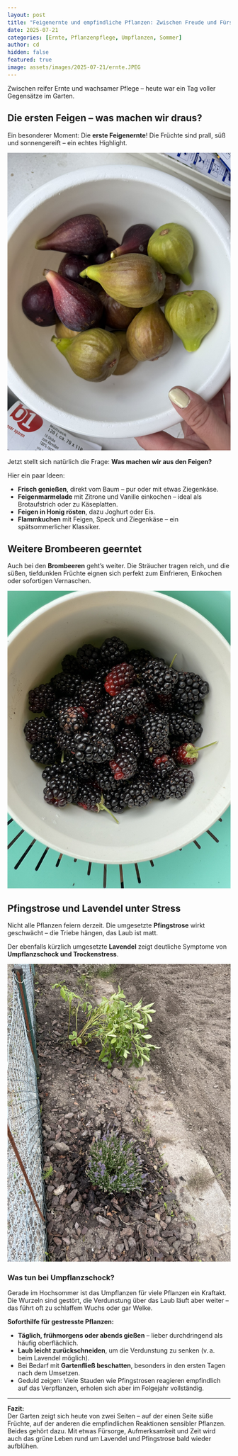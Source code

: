 ```yaml
---
layout: post
title: "Feigenernte und empfindliche Pflanzen: Zwischen Freude und Fürsorge"
date: 2025-07-21
categories: [Ernte, Pflanzenpflege, Umpflanzen, Sommer]
author: cd
hidden: false
featured: true
image: assets/images/2025-07-21/ernte.JPEG
---
```


Zwischen reifer Ernte und wachsamer Pflege – heute war ein Tag voller Gegensätze im Garten.

## Die ersten Feigen – was machen wir draus?

Ein besonderer Moment: Die **erste Feigenernte**! Die Früchte sind prall, süß und sonnengereift – ein echtes Highlight.

![Feigen](/assets/images/2025-07-21/feigen.JPEG)

Jetzt stellt sich natürlich die Frage: **Was machen wir aus den Feigen?**

Hier ein paar Ideen:

- **Frisch genießen**, direkt vom Baum – pur oder mit etwas Ziegenkäse.
- **Feigenmarmelade** mit Zitrone und Vanille einkochen – ideal als Brotaufstrich oder zu Käseplatten.
- **Feigen in Honig rösten**, dazu Joghurt oder Eis.
- **Flammkuchen** mit Feigen, Speck und Ziegenkäse – ein spätsommerlicher Klassiker.

## Weitere Brombeeren geerntet

Auch bei den **Brombeeren** geht’s weiter. Die Sträucher tragen reich, und die süßen, tiefdunklen Früchte eignen sich perfekt zum Einfrieren, Einkochen oder sofortigen Vernaschen.

![Brombeeren](/assets/images/2025-07-21/brombeere.JPEG)

## Pfingstrose und Lavendel unter Stress

Nicht alle Pflanzen feiern derzeit. Die umgesetzte **Pfingstrose** wirkt geschwächt – die Triebe hängen, das Laub ist matt.

Der ebenfalls kürzlich umgesetzte **Lavendel** zeigt deutliche Symptome von **Umpflanzschock und Trockenstress**.

![Umpflanzschock](/assets/images/2025-07-21/umgesetzt_platt.JPEG)

### Was tun bei Umpflanzschock?

Gerade im Hochsommer ist das Umpflanzen für viele Pflanzen ein Kraftakt. Die Wurzeln sind gestört, die Verdunstung über das Laub läuft aber weiter – das führt oft zu schlaffem Wuchs oder gar Welke.

**Soforthilfe für gestresste Pflanzen:**

- **Täglich, frühmorgens oder abends gießen** – lieber durchdringend als häufig oberflächlich.
- **Laub leicht zurückschneiden**, um die Verdunstung zu senken (v. a. beim Lavendel möglich).
- Bei Bedarf mit **Gartenfließ beschatten**, besonders in den ersten Tagen nach dem Umsetzen.
- Geduld zeigen: Viele Stauden wie Pfingstrosen reagieren empfindlich auf das Verpflanzen, erholen sich aber im Folgejahr vollständig.

---

**Fazit:**  
Der Garten zeigt sich heute von zwei Seiten – auf der einen Seite süße Früchte, auf der anderen die empfindlichen Reaktionen sensibler Pflanzen. Beides gehört dazu. Mit etwas Fürsorge, Aufmerksamkeit und Zeit wird auch das grüne Leben rund um Lavendel und Pfingstrose bald wieder aufblühen.
